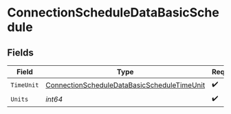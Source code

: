 # ConnectionScheduleDataBasicSchedule


## Fields

| Field                                                                                                             | Type                                                                                                              | Required                                                                                                          | Description                                                                                                       |
| ----------------------------------------------------------------------------------------------------------------- | ----------------------------------------------------------------------------------------------------------------- | ----------------------------------------------------------------------------------------------------------------- | ----------------------------------------------------------------------------------------------------------------- |
| `TimeUnit`                                                                                                        | [ConnectionScheduleDataBasicScheduleTimeUnit](../../models/shared/connectionscheduledatabasicscheduletimeunit.md) | :heavy_check_mark:                                                                                                | N/A                                                                                                               |
| `Units`                                                                                                           | *int64*                                                                                                           | :heavy_check_mark:                                                                                                | N/A                                                                                                               |
